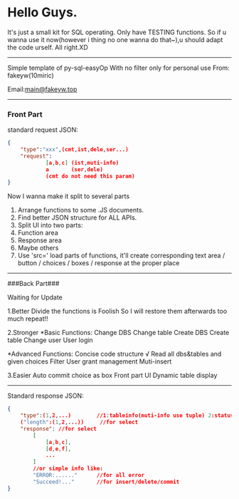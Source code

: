 # Hello Guys.

It's just a small kit for SQL operating.
Only have TESTING functions.
So if u wanna use it now(however i thing no one wanna do that~),u should adapt the code urself.
All right.XD

-----------

Simple template of py-sql-easyOp 
With no filter
only for personal use
From: fakeyw(10miric)

Email:main@fakeyw.top

------

### Front Part

standard request JSON:

```JSON
{
	"type":"xxx",(cmt,ist,dele,ser...)
	"request":	
  			[a,b,c]	(ist,muti-info)
			a  		(ser,dele)
			(cmt do not need this param)
}
```
Now I wanna make it split to several parts

1. Arrange functions to some .JS documents.
2. Find better JSON structure for ALL APIs.
3.  Split UI into two parts: 
   1. Function area
   2. Response area
   3. Maybe others
4. Use 'src=' load parts of functions, it'll create corresponding text area / button / choices / boxes / response at the proper place

-----------------------------

###Back Part###

Waiting for Update

1.Better
Divide the functions is Foolish
So I will restore them afterwards
too much repeat!!

2.Stronger
*Basic Functions:
Change DBS
Change table
Create DBS
Create table
Change user
User login

*Advanced Functions:
Concise code structure							√
Read all dbs&tables and given choices
Filter
User grant management
Muti-insert


3.Easier
Auto commit choice as box
Front part UI
Dynamic table display

---------------------------------
Standard response JSON:

```jSON
{
	"type":(1,2,...)		//1:tableinfo(muti-info use tuple) 2:status info(onr sentence)
	("length":(1,2,...))	 //for select
	"response": //for select
		[
			[a,b,c],
			[d,e,f],
			...
		]
		//or simple info like:
		"ERROR:......"  	//for all error
		"Succeed!..."		//for insert/delete/commit
}
```
